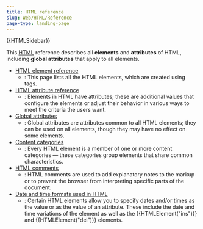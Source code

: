 ```yaml
---
title: HTML reference
slug: Web/HTML/Reference
page-type: landing-page
---
```


{{HTMLSidebar}}

This [HTML](/Web/HTML) reference describes all **elements** and **attributes** of HTML, including **global attributes** that apply to all elements.

- [HTML element reference](/Web/HTML/Element)
  - : This page lists all the HTML elements, which are created using tags.
- [HTML attribute reference](/Web/HTML/Attributes)
  - : Elements in HTML have attributes; these are additional values that configure the elements or adjust their behavior in various ways to meet the criteria the users want.
- [Global attributes](/Web/HTML/Global_attributes)
  - : Global attributes are attributes common to all HTML elements; they can be used on all elements, though they may have no effect on some elements.
- [Content categories](/Web/HTML/Content_categories)
  - : Every HTML element is a member of one or more content categories — these categories group elements that share common characteristics.
- [HTML comments](/Web/HTML/Comments)
  - : HTML comments are used to add explanatory notes to the markup or to prevent the browser from interpreting specific parts of the document.
- [Date and time formats used in HTML](/Web/HTML/Date_and_time_formats)
  - : Certain HTML elements allow you to specify dates and/or times as the value or as the value of an attribute. These include the date and time variations of the  element as well as the {{HTMLElement("ins")}} and {{HTMLElement("del")}} elements.
